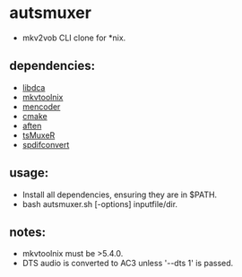 autsmuxer
=====

* mkv2vob CLI clone for *nix.

## dependencies:

* [libdca][libdca]
* [mkvtoolnix][mkvtoolnix]
* [mencoder][mencoder]
* [cmake][cmake]
* [aften][aften]
* [tsMuxeR][tsmuxer]
* [spdifconvert][spdifconvert]

## usage:

* Install all dependencies, ensuring they are in $PATH.
* bash autsmuxer.sh [-options] inputfile/dir.

## notes:

* mkvtoolnix must be >5.4.0.
* DTS audio is converted to AC3 unless '--dts 1' is passed.

[libdca]: http://www.videolan.org/developers/libdca.html
[mkvtoolnix]: http://www.bunkus.org/videotools/mkvtoolnix/index.html
[mencoder]: http://www.mplayerhq.hu/
[cmake]: http://www.cmake.org/
[aften]: http://aften.sourceforge.net/
[tsmuxer]: http://www.smlabs.net/tsmuxer_en.html
[spdifconvert]: http://forums.slimdevices.com/showthread.php?t=19260